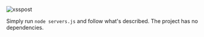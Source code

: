 ![xsspost](https://user-images.githubusercontent.com/6660327/236696153-a55bbf2b-bb09-43f5-8fbc-64c1deaf997c.gif)


Simply run `node servers.js` and follow what's described.
The project has no dependencies.

